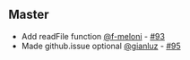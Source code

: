 <!--

// Please add your own contribution below inside the Master section, no need to
// set a version number, that happens during a deploy. Thanks!
//
// These docs are aimed at users rather than danger developers, so please limit technical
// terminology in here.

// Note: if this is your first PR, you'll need to add your URL to the footnotes
//       see the bottom of this file

-->

## Master

- Add readFile function [@f-meloni][] - [#93](https://github.com/danger/kotlin/pull/93)
- Made github.issue optional [@gianluz][] - [#95](https://github.com/danger/kotlin/pull/95)

[@f-meloni]: https://github.com/f-meloni
[@gianluz]: https://github.com/gianluz
